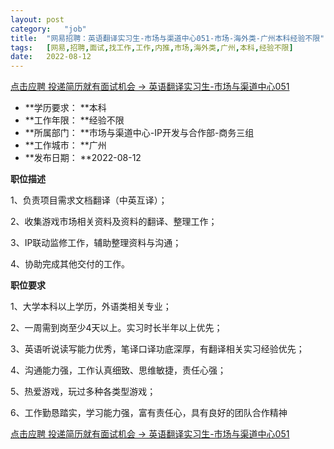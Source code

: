 ```yaml
---
layout:	post
category:	"job"
title:	"网易招聘：英语翻译实习生-市场与渠道中心051-市场-海外类-广州本科经验不限"
tags:	[网易,招聘,面试,找工作,工作,内推,市场,海外类,广州,本科,经验不限]
date:	2022-08-12
---
```


[点击应聘 投递简历就有面试机会 ->  英语翻译实习生-市场与渠道中心051](http://mobile.bole.netease.com/bole/boleDetail?id=42284&employeeId=346f03c3cda5f04c&key=all)



- **学历要求： **本科
- **工作年限： **经验不限
- **所属部门： **市场与渠道中心-IP开发与合作部-商务三组
- **工作城市： **广州
- **发布日期： **2022-08-12



**职位描述**

1、负责项目需求文档翻译（中英互译）；

2、收集游戏市场相关资料及资料的翻译、整理工作；

3、IP联动监修工作，辅助整理资料与沟通；

4、协助完成其他交付的工作。



**职位要求**

1、大学本科以上学历，外语类相关专业；

2、一周需到岗至少4天以上。实习时长半年以上优先；

3、英语听说读写能力优秀，笔译口译功底深厚，有翻译相关实习经验优先；

4、沟通能力强，工作认真细致、思维敏捷，责任心强；

5、热爱游戏，玩过多种各类型游戏；

6、工作勤恳踏实，学习能力强，富有责任心，具有良好的团队合作精神



[点击应聘 投递简历就有面试机会 ->  英语翻译实习生-市场与渠道中心051](http://mobile.bole.netease.com/bole/boleDetail?id=42284&employeeId=346f03c3cda5f04c&key=all)
